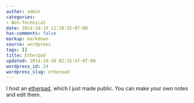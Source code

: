 ```yaml
---
author: admin
categories:
- Non-Technical
date: 2014-10-19 12:19:32-07:00
has-comments: false
markup: markdown
source: wordpress
tags: []
title: Etherpad
updated: 2014-10-30 02:15:47-07:00
wordpress_id: 24
wordpress_slug: etherpad
---
```

I host an [etherpad](https://etherpad.za3k.com), which I just made public. You can make your own notes and edit them.
